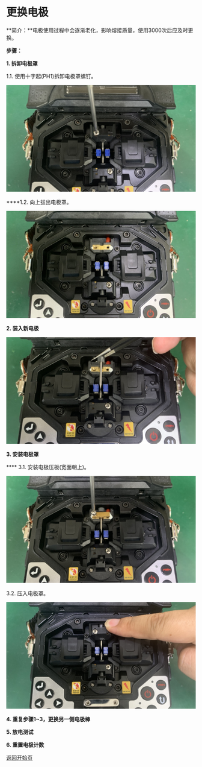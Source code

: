# 更换电极

**简介：**电极使用过程中会逐渐老化，影响熔接质量，使用3000次后应及时更换。

**步骤：**

**1. 拆卸电极罩**

   1.1. 使用十字起\(PH1\)拆卸电极罩螺钉。

![](../.gitbook/assets/remove-electrode-shell-screw-640-360.png)

   ****1.2. 向上拔出电极罩。

![](../.gitbook/assets/pullup-electrode-shell-640-360.png)

**2. 装入新电极**

![](../.gitbook/assets/put-in-a-new-electrode-640-360.png)

**3. 安装电极罩**

 ****  3.1. 安装电极压板\(宽面朝上\)。

![](../.gitbook/assets/install-electrode-plate-640-360.png)

   3.2. 压入电极罩。

![](../.gitbook/assets/press-in-electrode-shell-640-360.png)

**4. 重复步骤1~3，更换另一侧电极棒**

**5. 放电测试**

**6. 重置电极计数**



[返回开始页](../)

